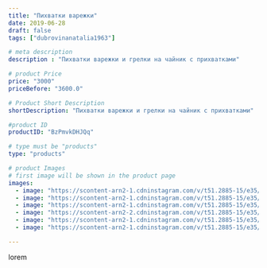 ```yaml
---
title: "Пихватки варежки"
date: 2019-06-28
draft: false
tags: ["dubrovinanatalia1963"]

# meta description
description : "Пихватки варежки и грелки на чайник с прихватками"

# product Price
price: "3000"
priceBefore: "3600.0"

# Product Short Description
shortDescription: "Пихватки варежки и грелки на чайник с прихватками"

#product ID
productID: "BzPmvkDHJQq"

# type must be "products"
type: "products"

# product Images
# first image will be shown in the product page
images:
  - image: "https://scontent-arn2-1.cdninstagram.com/v/t51.2885-15/e35/64664401_861851967524992_7298732662325330110_n.jpg?se=7&tp=1&_nc_ht=scontent-arn2-1.cdninstagram.com&_nc_cat=104&_nc_ohc=Z6PBGW7J-wQAX-wU_X_&ccb=7-4&oh=0a37d2ff59bd78820bc5c57086da8e0f&oe=6082F5D2&ig_cache_key=MjA3NjA0ODM0NTY2ODUyMTcyOA%3D%3D.2-ccb7-4"
  - image: "https://scontent-arn2-1.cdninstagram.com/v/t51.2885-15/e35/64454050_2324869554453690_8274497435967116486_n.jpg?se=7&tp=1&_nc_ht=scontent-arn2-1.cdninstagram.com&_nc_cat=106&_nc_ohc=UcpJZSDKsFIAX8S5jZ2&ccb=7-4&oh=ef5f0cb8e6ae63c1e3282e57ae6d2664&oe=6084A6BD&ig_cache_key=MjA3NjA0ODM0NTcxMDcyMTI2NQ%3D%3D.2-ccb7-4"
  - image: "https://scontent-arn2-1.cdninstagram.com/v/t51.2885-15/e35/65074374_171420640551811_4296566033997153251_n.jpg?se=7&tp=1&_nc_ht=scontent-arn2-1.cdninstagram.com&_nc_cat=107&_nc_ohc=i2YHk_NONTUAX9s1WkW&ccb=7-4&oh=8a8b8d9e752cc28a36233a403c537ee4&oe=60847739&ig_cache_key=MjA3NjA0ODM0NTY3NzE2NjMzOA%3D%3D.2-ccb7-4"
  - image: "https://scontent-arn2-2.cdninstagram.com/v/t51.2885-15/e35/64288090_144677043316076_5916154395968758841_n.jpg?se=7&tp=1&_nc_ht=scontent-arn2-2.cdninstagram.com&_nc_cat=108&_nc_ohc=ux9r6RwXm3sAX9P73ad&ccb=7-4&oh=e0466e7db875e751fbd412c13f3f6c13&oe=60834E04&ig_cache_key=MjA3NjA0ODM0NTY3NzEyODg4Mw%3D%3D.2-ccb7-4"
  - image: "https://scontent-arn2-1.cdninstagram.com/v/t51.2885-15/e35/64815681_882448432133920_1725232440070059082_n.jpg?se=7&tp=1&_nc_ht=scontent-arn2-1.cdninstagram.com&_nc_cat=104&_nc_ohc=U_sl1K1pGWwAX-EslDz&ccb=7-4&oh=37c0acda40d61db33e59a5d0800ebddc&oe=608336BD&ig_cache_key=MjA3NjA0ODM0NTY2MDI1NzQwMQ%3D%3D.2-ccb7-4"
  - image: "https://scontent-arn2-1.cdninstagram.com/v/t51.2885-15/e35/65107449_439489846887002_153879905771751867_n.jpg?se=7&tp=1&_nc_ht=scontent-arn2-1.cdninstagram.com&_nc_cat=102&_nc_ohc=iynurJLIpikAX9Lx0Wd&ccb=7-4&oh=285f6db152c98a0277a56ae6e7396164&oe=6084CC98&ig_cache_key=MjA3NjA0ODM0NTY5MzkzMDMwNg%3D%3D.2-ccb7-4"

---
```

lorem
